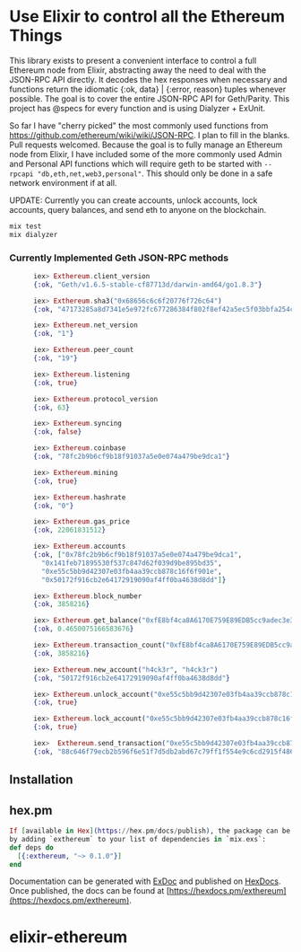 # Use Elixir to control all the Ethereum Things
This library exists to present a convenient interface to control a full Ethereum node from Elixir, abstracting away the need to deal with the JSON-RPC API directly. It decodes the hex responses when necessary and functions return the idiomatic {:ok, data} | {:error, reason} tuples whenever possible. The goal is to cover the entire JSON-RPC API for Geth/Parity. This project has @specs for every function and is using Dialyzer + ExUnit.

So far I have "cherry picked" the most commonly used functions from https://github.com/ethereum/wiki/wiki/JSON-RPC. I plan to fill in the blanks. Pull requests welcomed. Because the goal is to fully manage an Ethereum node from Elixir, I have included some of the more commonly used Admin and Personal API functions which will require geth to be started with `--rpcapi "db,eth,net,web3,personal"`. This should only be done in a safe network environment if at all.

UPDATE: Currently you can create accounts, unlock accounts, lock accounts, query balances, and send eth to anyone on the blockchain.

```elixir
mix test
mix dialyzer
```
### Currently Implemented Geth JSON-RPC methods
```elixir
      iex> Exthereum.client_version
      {:ok, "Geth/v1.6.5-stable-cf87713d/darwin-amd64/go1.8.3"}

      iex> Exthereum.sha3("0x68656c6c6f20776f726c64")
      {:ok, "47173285a8d7341e5e972fc677286384f802f8ef42a5ec5f03bbfa254cb01fad"}

      iex> Exthereum.net_version
      {:ok, "1"}

      iex> Exthereum.peer_count
      {:ok, "19"}

      iex> Exthereum.listening
      {:ok, true}

      iex> Exthereum.protocol_version
      {:ok, 63}

      iex> Exthereum.syncing
      {:ok, false}

      iex> Exthereum.coinbase
      {:ok, "78fc2b9b6cf9b18f91037a5e0e074a479be9dca1"}

      iex> Exthereum.mining
      {:ok, true}

      iex> Exthereum.hashrate
      {:ok, "0"}

      iex> Exthereum.gas_price
      {:ok, 22061831512}

      iex> Exthereum.accounts
      {:ok, ["0x78fc2b9b6cf9b18f91037a5e0e074a479be9dca1",
        "0x141feb71895530f537c847d62f039d9be895bd35",
        "0xe55c5bb9d42307e03fb4aa39ccb878c16f6f901e",
        "0x50172f916cb2e64172919090af4ff0ba4638d8dd"]}

      iex> Exthereum.block_number
      {:ok, 3858216}

      iex> Exthereum.get_balance("0xfE8bf4ca8A6170E759E89EDB5cc9adec3e33493f") # Donations accepted :-)
      {:ok, 0.4650075166583676}

      iex> Exthereum.transaction_count("0xfE8bf4ca8A6170E759E89EDB5cc9adec3e33493f")
      {:ok, 3858216}

      iex> Exthereum.new_account("h4ck3r", "h4ck3r")
      {:ok, "50172f916cb2e64172919090af4ff0ba4638d8dd"}

      iex> Exthereum.unlock_account("0xe55c5bb9d42307e03fb4aa39ccb878c16f6f901e", "h4ck3r")
      {:ok, true}

      iex> Exthereum.lock_account("0xe55c5bb9d42307e03fb4aa39ccb878c16f6f901e")
      {:ok, true}

      iex>  Exthereum.send_transaction("0xe55c5bb9d42307e03fb4aa39ccb878c16f6f901e", "0xfE8bf4ca8A6170E759E89EDB5cc9adec3e33493f", 0.00043, "h4ck3r")
      {:ok, "88c646f79ecb2b596f6e51f7d5db2abd67c79ff1f554e9c6cd2915f486f34dcb"}
```

## Installation
## hex.pm
```elixir
If [available in Hex](https://hex.pm/docs/publish), the package can be installed
by adding `exthereum` to your list of dependencies in `mix.exs`:
def deps do
  [{:exthereum, "~> 0.1.0"}]
end
```

Documentation can be generated with [ExDoc](https://github.com/elixir-lang/ex_doc)
and published on [HexDocs](https://hexdocs.pm). Once published, the docs can
be found at [https://hexdocs.pm/exthereum](https://hexdocs.pm/exthereum).
# elixir-ethereum
